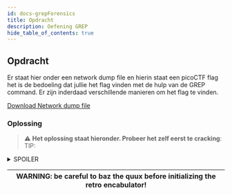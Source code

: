 ```yaml
---
id: docs-grepForensics
title: Opdracht
description: Oefening GREP
hide_table_of_contents: true
---
```


## Opdracht

Er staat hier onder een network dump file en hierin staat een picoCTF flag het is de bedoeling dat jullie het flag vinden met de hulp van de GREP command.
Er zijn inderdaad verschillende manieren om het flag te vinden.

[Download Network dump file](iac-project-git-team8/docs/assets/network-dump.flag.pcap)

### Oplossing
> :warning: **Het oplossing staat hieronder. Probeer het zelf eerst te cracking**: 
TIP: 
<details>
  <summary>SPOILER</summary>
  <p>strings network-dump.flag.pcap | grep "p i c o" | tr -d " "</p>
</details>

| WARNING: be careful to baz the quux before initializing the retro encabulator! |
| --- |




